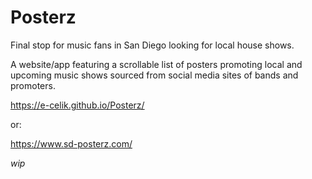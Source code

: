 # Posterz
Final stop for music fans in San Diego looking for local house shows.

A website/app featuring a scrollable list of posters promoting local and upcoming music shows sourced from social media sites of bands and promoters.

https://e-celik.github.io/Posterz/  

or: 

https://www.sd-posterz.com/

_wip_
